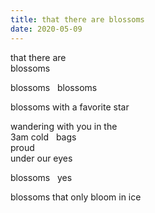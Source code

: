 ```yaml
---
title: that there are blossoms
date: 2020-05-09
---
```


that there are  
blossoms

blossoms&nbsp;&nbsp;&nbsp;blossoms  

blossoms with a favorite star  

wandering with you in the  
3am cold&nbsp;&nbsp;&nbsp;bags  
proud  
under our eyes  

blossoms&nbsp;&nbsp;&nbsp;yes  

blossoms that only bloom in ice      
